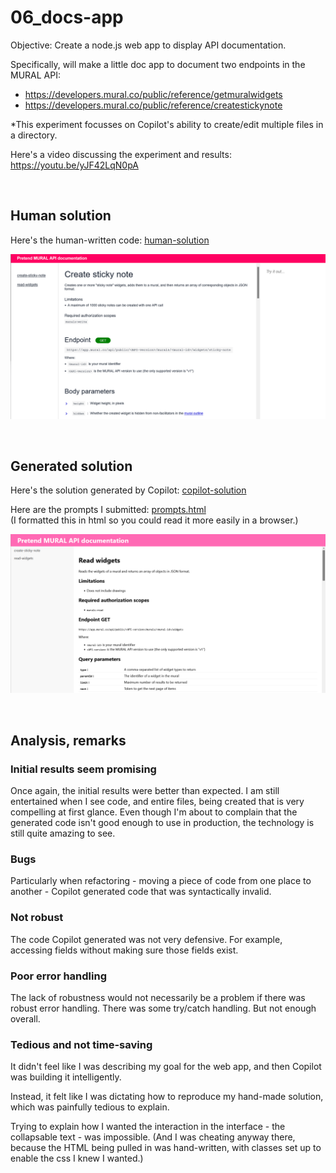 # 06_docs-app
Objective: Create a node.js web app to display API documentation.

Specifically, will make a little doc app to document two endpoints in the MURAL API:
- https://developers.mural.co/public/reference/getmuralwidgets
- https://developers.mural.co/public/reference/createstickynote

\*This experiment focusses on Copilot's ability to create/edit multiple files in a directory.

Here's a video discussing the experiment and results: https://youtu.be/yJF42LqN0pA

<p>&nbsp;</p>


## Human solution
Here's the human-written code: [human-solution](human-solution)

<img src="images/human-solution.png" width="600" />

<p>&nbsp;</p>


## Generated solution
Here's the solution generated by Copilot: [copilot-solution](copilot-solution)

Here are the prompts I submitted: [prompts.html](prompts.html)<br/>
(I formatted this in html so you could read it more easily in a browser.)

<img src="images/copilot-solution.png" width="600" />



<p>&nbsp;</p>


## Analysis, remarks

### Initial results seem promising
Once again, the initial results were better than expected.  I am still entertained when I see code, and entire files, being created that is very compelling at first glance.  Even though I'm about to complain that the generated code isn't good enough to use in production, the technology is still quite amazing to see.

### Bugs
Particularly when refactoring - moving a piece of code from one place to another - Copilot generated code that was syntactically invalid.

### Not robust
The code Copilot generated was not very defensive.  For example, accessing fields without making sure those fields exist.

### Poor error handling
The lack of robustness would not necessarily be a problem if there was robust error handling.  There was some try/catch handling.  But not enough overall.

### Tedious and not time-saving
It didn't feel like I was describing my goal for the web app, and then Copilot was building it intelligently.

Instead, it felt like I was dictating how to reproduce my hand-made solution, which was painfully tedious to explain.

Trying to explain how I wanted the interaction in the interface - the collapsable text - was impossible.  (And I was cheating anyway there, because the HTML being pulled in was hand-written, with classes set up to enable the css I knew I wanted.)


<p>&nbsp;</p>


